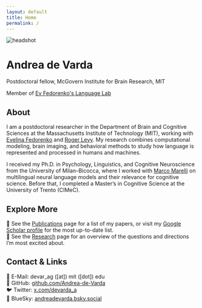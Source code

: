 ```yaml
---
layout: default
title: Home
permalink: /
---
```


<div class="hero">
  <img src="{{ '/assets/img/profile.jpg' | relative_url }}" alt="headshot" class="avatar">
  <div>
    <h1 class="name">Andrea de Varda</h1>
    <p class="tagline">Postdoctoral fellow, McGovern Institute for Brain Research, MIT</p>
    <p class="tagline">Member of <a href="https://evlab.mit.edu/" target="_blank" rel="noopener">Ev Fedorenko's Language Lab</a></p>
  </div>
</div>

<section>
  <h2>About</h2>
  <p>
    I am a postdoctoral researcher in the Department of Brain and Cognitive Sciences at the 
    Massachusetts Institute of Technology (MIT), working with <a href="https://evlab.mit.edu/" target="_blank" rel="noopener">Evelina Fedorenko</a>  and <a href="http://cpl.mit.edu/index.html" target="_blank" rel="noopener">Roger Levy</a>. 
    My research combines computational modeling, brain imaging, and behavioral methods to study 
    how language is represented and processed in humans and machines.
  </p>
  <p>
    I received my Ph.D. in Psychology, Linguistics, and Cognitive Neuroscience from the University of Milan–Bicocca, 
    where I worked with <a href="https://www.marcomarelli.net/" target="_blank" rel="noopener">Marco Marelli</a> on multilingual neural language models and their relevance for cognitive science. Before that, I completed a Master’s in Cognitive Science at the University of Trento (CIMeC).
  </p>
</section>

<section>
  <h2>Explore More</h2>
  <p>
    🔗 See the <a href="{{ '/publications/' | relative_url }}">Publications</a> page for a list of my papers, 
    or visit my <a href="https://scholar.google.com/citations?user=Iwm9mC0AAAAJ&hl=en" target="_blank" rel="noopener">Google Scholar profile</a> for the most up-to-date list.<br>
    🔗 See the <a href="{{ '/research/' | relative_url }}">Research</a> page for an overview of the questions and directions I’m most excited about.
  </p>
</section>

<section>
  <h2>Contact & Links</h2>
  <p>
    📧 E-Mail: <span class="mono">devar_ag ([at]) mit ([dot]) edu</span><br>
    👾 GitHub: <a href="https://github.com/Andrea-de-Varda" rel="me">github.com/Andrea-de-Varda</a><br>
    🐦 Twitter: <a href="https://x.com/devarda_a" rel="me">x.com/devarda_a</a><br>
    🦋 BlueSky: <a href="https://bsky.app/profile/andreadevarda.bsky.social" rel="me">andreadevarda.bsky.social</a>
  </p>
</section>
